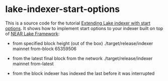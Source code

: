 # lake-indexer-start-options

This is a source code for the tutorial [Extending Lake indexer with start options](https://near-indexers.io/tutorials/lake/lake-start-options). It shows how to implement start options to your indexer built on top of [NEAR Lake Framework](https://github.com/near/near-lake-framework):

- from specified block height (out of the box)
./target/release/indexer mainnet from-block 65359506

- from the latest final block from the network
./target/release/indexer mainnet from-latest

- from the block indexer has indexed the last before it was interrupted
